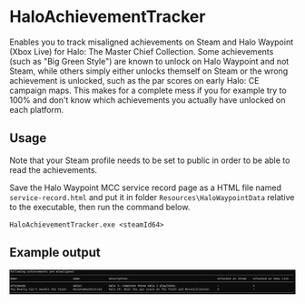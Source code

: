 # HaloAchievementTracker

Enables you to track misaligned achievements on Steam and Halo Waypoint (Xbox Live) for Halo: The Master Chief Collection. Some achievements (such as "Big Green Style") 
are known to unlock on Halo Waypoint and not Steam, while others simply either unlocks themself on Steam or the wrong achievement is unlocked, 
such as the par scores on early Halo: CE campaign maps. This makes for a complete mess if you for example try to 100% and don't know which achievements 
you actually have unlocked on each platform.

## Usage

Note that your Steam profile needs to be set to public in order to be able to read the achievements.

Save the Halo Waypoint MCC service record page as a HTML file named ```service-record.html``` and put it in folder ```Resources\HaloWaypointData``` relative to the executable, 
then run the command below.

```
HaloAchievementTracker.exe <steamId64>
```

## Example output

![Example output](HaloAchievementTracker/Resources/Examples/example_output.png?raw=true "Title")
